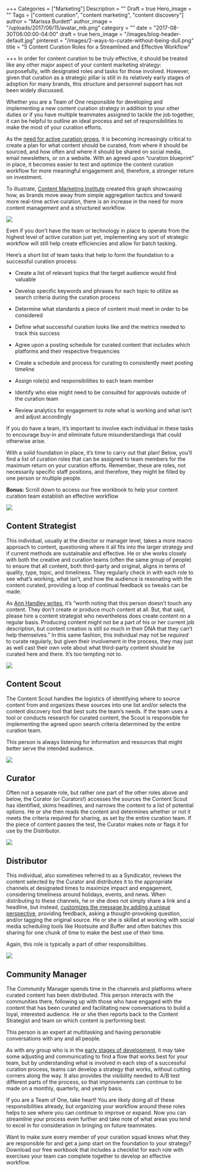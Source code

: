 +++
Categories = ["Marketing"]
Description = ""
Draft = true
Hero_image = ""
Tags = ["content curation", "content marketing", "content discovery"]
author = "Marissa Burdett"
author_image = "/uploads/2017/06/15/avatar_mb.png"
category = ""
date = "2017-08-30T06:00:00-04:00"
draft = true
hero_image = "/images/blog-header-default.jpg"
pinterest = "/images/2-ways-to-curate-without-being-dull.png"
title = "5 Content Curation Roles for a Streamlined and Effective Workflow"

+++
In order for content curation to be truly effective, it should be treated like any other major aspect of your content marketing strategy: purposefully, with designated roles and tasks for those involved. However, given that curation as a strategic pillar is still in its relatively early stages of adoption for many brands, this structure and personnel support has not been widely discussed.

Whether you are a Team of One responsible for developing and implementing a new content curation strategy in addition to your other duties or if you have multiple teammates assigned to tackle the job together, it can be helpful to outline an ideal process and set of responsibilities to make the most of your curation efforts.

As the [need for active curation grows](https://upcontent.com/post/content-overload-remedy/), it is becoming increasingly critical to create a plan for what content should be curated, from where it should be sourced, and how often and where it should be shared on social media, email newsletters, or on a website. With an agreed upon “curation blueprint” in place, it becomes easier to test and optimize the content curation workflow for more meaningful engagement and, therefore, a stronger return on investment.

To illustrate, [Content Marketing Institute](http://contentmarketinginstitute.com/2014/07/hiring-new-content-role/?utm_source=upcontent-blog&utm_medium=upcontent-blog-readers&utm_campaign=curation-roles-blog) created this graph showcasing how, as brands move away from simple aggregation tactics and toward more real-time active curation, there is an increase in the need for more content management and a structured workflow.

<a href ="http://contentmarketinginstitute.com/2014/07/hiring-new-content-role/?utm_source=upcontent-blog&utm_medium=upcontent-blog-readers&utm_campaign=curation-roles-blog"><img src="/uploads/2017/08/28/degrees-of-content-curation.jpg"></a>

Even if you don’t have the team or technology in place to operate from the highest level of active curation just yet, implementing any sort of strategic workflow will still help create efficiencies and allow for batch tasking.

Here’s a short list of team tasks that help to form the foundation to a successful curation process:

* Create a list of relevant topics that the target audience would find valuable

* Develop specific keywords and phrases for each topic to utilize as search criteria during the curation process

* Determine what standards a piece of content must meet in order to be considered

* Define what successful curation looks like and the metrics needed to track this success

* Agree upon a posting schedule for curated content that includes which platforms and their respective frequencies

* Create a schedule and process for curating to consistently meet posting timeline

* Assign role(s) and responsibilities to each team member

* Identify who else might need to be consulted for approvals outside of the curation team

* Review analytics for engagement to note what is working and what isn’t and adjust accordingly

If you do have a team, it’s important to involve each individual in these tasks to encourage buy-in and eliminate future misunderstandings that could otherwise arise.

With a solid foundation in place, it’s time to carry out that plan! Below, you’ll find a list of curation roles that can be assigned to team members for the maximum return on your curation efforts. Remember, these are roles, not necessarily specific staff positions, and therefore, they might be filled by one person or multiple people.

**Bonus:** Scroll down to access our free workbook to help your content curation team establish an effective workflow

<img src="/uploads/2017/08/28/Group.png" class=" forestry--none forestry--none" style="float: none;">

## Content Strategist

This individual, usually at the director or manager level, takes a more macro approach to content, questioning where it all fits into the larger strategy and if current methods are sustainable and effective. He or she works closely with both the creative and curation teams (often the same group of people) to ensure that all content, both third-party and original, aligns in terms of quality, type, topic, and timeliness. They regularly check in with each role to see what’s working, what isn’t, and how the audience is resonating with the content curated, providing a loop of continual feedback so tweaks can be made.

As [Ann Handley writes](http://www.annhandley.com/2013/10/06/a-simple-content-marketing-org-chart/?utm_source=upcontent-blog&utm_medium=upcontent-blog-readers&utm_campaign=curation-roles-blog), it’s “worth noting that this person doesn’t touch any content. They don’t create or produce much content at all. But, that said, please hire a content strategist who nevertheless does create content on a regular basis. Producing content might not be a part of his or her current job description, but content creation is still so much in their DNA that they can’t help themselves.” In this same fashion, this individual may not be *required* to curate regularly, but given their involvement in the process, they may just as well cast their own vote about what third-party content should be curated here and there. It’s too tempting not to.

<img src="/uploads/2017/08/28/Content%20Scout.png" class=" forestry--none" style="float: none;">

## Content Scout

The Content Scout handles the logistics of identifying where to source content from and organizes these sources into one list and/or selects the content discovery tool that best suits the team’s needs. If the team uses a tool or conducts research for curated content, the Scout is responsible for implementing the agreed upon search criteria determined by the entire curation team.

This person is always listening for information and resources that might better serve the intended audience.

<img src="/uploads/2017/08/28/Curator.png" class=" forestry--none" style="float: none;">

## Curator

Often not a separate role, but rather one part of the other roles above and below, the Curator (or Curators!) accesses the sources the Content Scout has identified, skims headlines, and narrows the content to a list of potential options. He or she then reads the content and determines whether or not it meets the criteria required for sharing, as set by the entire curation team. If the piece of content passes the test, the Curator makes note or flags it for use by the Distributor.

<img src="/uploads/2017/08/28/Distributor.png" class=" forestry--none" style="float: none;">

## Distributor

This individual, also sometimes referred to as a Syndicator, reviews the content selected by the Curator and distributes it to the appropriate channels at designated times to maximize impact and engagement, considering timeliness around holidays, events, and news. When distributing to these channels, he or she does not simply share a link and a headline, but instead, [customizes the message by adding a unique perspective](https://upcontent.com/post/more-efficient-content-curation/), providing feedback, asking a thought-provoking question, and/or tagging the original source. He or she is skilled at working with social media scheduling tools like Hootsuite and Buffer and often batches this sharing for one chunk of time to make the best use of their time.

Again, this role is typically a part of other responsibilities.

<img src="/uploads/2017/08/28/Community%20Manager.png" class=" forestry--none" style="float: none;">

## Community Manager

The Community Manager spends time in the channels and platforms where curated content has been distributed. This person interacts with the communities there, following up with those who have engaged with the content that has been curated and facilitating new conversations to build a loyal, interested audience. He or she then reports back to the Content Strategist and team on which content is performing best.

This person is an expert at multitasking and having personable conversations with any and all people.

As with any group who is in the [early stages of development](https://project-management.com/the-five-stages-of-project-team-development/?utm_source=upcontent-blog&utm_medium=upcontent-blog-readers&utm_campaign=curation-roles-blog), it may take some adjusting and communicating to find a flow that works best for your team, but by understanding what is involved in each step of a successful curation process, teams can develop a strategy that works, without cutting corners along the way. It also provides the visibility needed to A/B test different parts of the process, so that improvements can continue to be made on a monthly, quarterly, and yearly basis.

If you are a Team of One, take heart! You are likely doing all of these responsibilities already, but organizing your workflow around these roles helps to see where you can continue to improve or expand. Now you can streamline your process even further and take note of what areas you tend to excel in for consideration in bringing on future teammates.

Want to make sure every member of your curation squad knows what they are responsible for and get a jump start on the foundation to your strategy? Download our free workbook that includes a checklist for each role with exercises your team can complete together to develop an effective workflow.